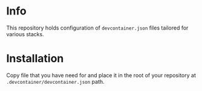# Info

This repository holds configuration of `devcontainer.json` files tailored for various stacks.

# Installation

Copy file that you have need for and place it in the root of your repository at `.devcontainer/devcontainer.json` path.
